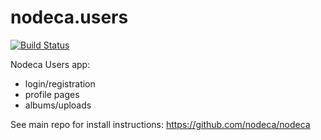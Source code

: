 nodeca.users
============

[![Build Status](https://travis-ci.org/nodeca/nodeca.users.svg?branch=master)](https://travis-ci.org/nodeca/nodeca.users)

Nodeca Users app:

- login/registration
- profile pages
- albums/uploads

See main repo for install instructions: https://github.com/nodeca/nodeca
